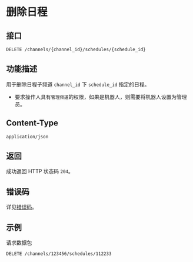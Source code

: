 # 删除日程

## 接口

`DELETE /channels/{channel_id}/schedules/{schedule_id}`

## 功能描述

用于删除日程子频道 `channel_id` 下 `schedule_id` 指定的日程。

- 要求操作人具有`管理频道`的权限，如果是机器人，则需要将机器人设置为管理员。

## Content-Type

`application/json`

## 返回

成功返回 HTTP 状态码 `204`。

## 错误码

详见[错误码](../../../../openapi/error/error.md)。

## 示例

请求数据包

```shell
DELETE /channels/123456/schedules/112233
```
